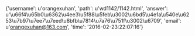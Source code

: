 {'username': u'orangexuhan', 'path': u'wd1142/1142.html', 'answer': u'\u66f4\u65b0\u6362\u4ee3\u5f88\u5feb\u3002\u6bd5\u4e1a\u540e\u6253\u7b97\u7ee7\u7eed\u8bfb\u7814\u7a76\u751f\u3002\u6709', 'email': u'orangexuhan@163.com', 'time': '2016-02-23:22:07:16'}